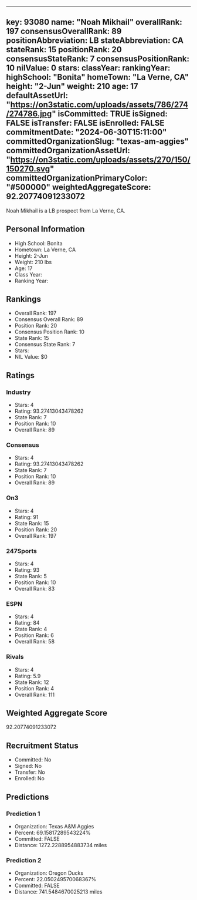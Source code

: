 ---
  key: 93080
  name: "Noah Mikhail"
  overallRank: 197
  consensusOverallRank: 89
  positionAbbreviation: LB
  stateAbbreviation: CA
  stateRank: 15
  positionRank: 20
  consensusStateRank: 7
  consensusPositionRank: 10
  nilValue: 0
  stars: 
  classYear: 
  rankingYear: 
  highSchool: "Bonita"
  homeTown: "La Verne, CA"
  height: "2-Jun"
  weight: 210
  age: 17
  defaultAssetUrl: "https://on3static.com/uploads/assets/786/274/274786.jpg"
  isCommitted: TRUE
  isSigned: FALSE
  isTransfer: FALSE
  isEnrolled: FALSE
  commitmentDate: "2024-06-30T15:11:00"
  committedOrganizationSlug: "texas-am-aggies"
  committedOrganizationAssetUrl: "https://on3static.com/uploads/assets/270/150/150270.svg"
  committedOrganizationPrimaryColor: "#500000"
  weightedAggregateScore: 92.20774091233072
  ---
  
  Noah Mikhail is a LB prospect from La Verne, CA.
  
  ## Personal Information
  - High School: Bonita
  - Hometown: La Verne, CA
  - Height: 2-Jun
  - Weight: 210 lbs
  - Age: 17
  - Class Year: 
  - Ranking Year: 
  
  ## Rankings
  - Overall Rank: 197
  - Consensus Overall Rank: 89
  - Position Rank: 20
  - Consensus Position Rank: 10
  - State Rank: 15
  - Consensus State Rank: 7
  - Stars: 
  - NIL Value: $0
  
  ## Ratings
  
  ### Industry
  - Stars: 4
  - Rating: 93.27413043478262
  - State Rank: 7
  - Position Rank: 10
  - Overall Rank: 89
  
  ### Consensus
  - Stars: 4
  - Rating: 93.27413043478262
  - State Rank: 7
  - Position Rank: 10
  - Overall Rank: 89
  
  ### On3
  - Stars: 4
  - Rating: 91
  - State Rank: 15
  - Position Rank: 20
  - Overall Rank: 197
  
  ### 247Sports
  - Stars: 4
  - Rating: 93
  - State Rank: 5
  - Position Rank: 10
  - Overall Rank: 83
  
  ### ESPN
  - Stars: 4
  - Rating: 84
  - State Rank: 4
  - Position Rank: 6
  - Overall Rank: 58
  
  ### Rivals
  - Stars: 4
  - Rating: 5.9
  - State Rank: 12
  - Position Rank: 4
  - Overall Rank: 111
  
  ## Weighted Aggregate Score
  92.20774091233072
  
  ## Recruitment Status
  - Committed: No
  - Signed: No
  - Transfer: No
  - Enrolled: No
  
  
  
  ## Predictions
  
  ### Prediction 1
  - Organization: Texas A&M Aggies
  - Percent: 69.15817289543224%
  - Committed: FALSE
  - Distance: 1272.2288954883734 miles
  
  ### Prediction 2
  - Organization: Oregon Ducks
  - Percent: 22.050249570068367%
  - Committed: FALSE
  - Distance: 741.5484670025213 miles
  
